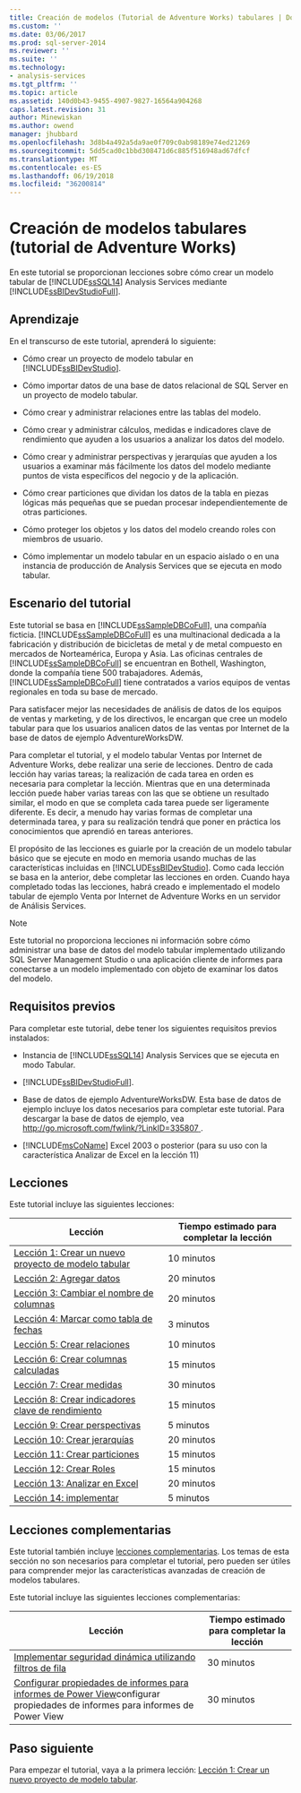 ```yaml
---
title: Creación de modelos (Tutorial de Adventure Works) tabulares | Documentos de Microsoft
ms.custom: ''
ms.date: 03/06/2017
ms.prod: sql-server-2014
ms.reviewer: ''
ms.suite: ''
ms.technology:
- analysis-services
ms.tgt_pltfrm: ''
ms.topic: article
ms.assetid: 140d0b43-9455-4907-9827-16564a904268
caps.latest.revision: 31
author: Minewiskan
ms.author: owend
manager: jhubbard
ms.openlocfilehash: 3d8b4a492a5da9ae0f709c0ab98189e74ed21269
ms.sourcegitcommit: 5dd5cad0c1bbd308471d6c885f516948ad67dfcf
ms.translationtype: MT
ms.contentlocale: es-ES
ms.lasthandoff: 06/19/2018
ms.locfileid: "36200814"
---
```

# <a name="tabular-modeling-adventure-works-tutorial"></a>Creación de modelos tabulares (tutorial de Adventure Works)
  En este tutorial se proporcionan lecciones sobre cómo crear un modelo tabular de [!INCLUDE[ssSQL14](../includes/sssql14-md.md)] Analysis Services mediante [!INCLUDE[ssBIDevStudioFull](../includes/ssbidevstudiofull-md.md)].  
  
## <a name="what-you-will-learn"></a>Aprendizaje  
 En el transcurso de este tutorial, aprenderá lo siguiente:  
  
-   Cómo crear un proyecto de modelo tabular en [!INCLUDE[ssBIDevStudio](../includes/ssbidevstudio-md.md)].  
  
-   Cómo importar datos de una base de datos relacional de SQL Server en un proyecto de modelo tabular.  
  
-   Cómo crear y administrar relaciones entre las tablas del modelo.  
  
-   Cómo crear y administrar cálculos, medidas e indicadores clave de rendimiento que ayuden a los usuarios a analizar los datos del modelo.  
  
-   Cómo crear y administrar perspectivas y jerarquías que ayuden a los usuarios a examinar más fácilmente los datos del modelo mediante puntos de vista específicos del negocio y de la aplicación.  
  
-   Cómo crear particiones que dividan los datos de la tabla en piezas lógicas más pequeñas que se puedan procesar independientemente de otras particiones.  
  
-   Cómo proteger los objetos y los datos del modelo creando roles con miembros de usuario.  
  
-   Cómo implementar un modelo tabular en un espacio aislado o en una instancia de producción de Analysis Services que se ejecuta en modo tabular.  
  
## <a name="tutorial-scenario"></a>Escenario del tutorial  
 Este tutorial se basa en [!INCLUDE[ssSampleDBCoFull](../includes/sssampledbcofull-md.md)], una compañía ficticia. [!INCLUDE[ssSampleDBCoFull](../includes/sssampledbcofull-md.md)] es una multinacional dedicada a la fabricación y distribución de bicicletas de metal y de metal compuesto en mercados de Norteamérica, Europa y Asia. Las oficinas centrales de [!INCLUDE[ssSampleDBCoFull](../includes/sssampledbcofull-md.md)] se encuentran en Bothell, Washington, donde la compañía tiene 500 trabajadores. Además, [!INCLUDE[ssSampleDBCoFull](../includes/sssampledbcofull-md.md)] tiene contratados a varios equipos de ventas regionales en toda su base de mercado.  
  
 Para satisfacer mejor las necesidades de análisis de datos de los equipos de ventas y marketing, y de los directivos, le encargan que cree un modelo tabular para que los usuarios analicen datos de las ventas por Internet de la base de datos de ejemplo AdventureWorksDW.  
  
 Para completar el tutorial, y el modelo tabular Ventas por Internet de Adventure Works, debe realizar una serie de lecciones. Dentro de cada lección hay varias tareas; la realización de cada tarea en orden es necesaria para completar la lección. Mientras que en una determinada lección puede haber varias tareas con las que se obtiene un resultado similar, el modo en que se completa cada tarea puede ser ligeramente diferente. Es decir, a menudo hay varias formas de completar una determinada tarea, y para su realización tendrá que poner en práctica los conocimientos que aprendió en tareas anteriores.  
  
 El propósito de las lecciones es guiarle por la creación de un modelo tabular básico que se ejecute en modo en memoria usando muchas de las características incluidas en [!INCLUDE[ssBIDevStudio](../includes/ssbidevstudio-md.md)]. Como cada lección se basa en la anterior, debe completar las lecciones en orden. Cuando haya completado todas las lecciones, habrá creado e implementado el modelo tabular de ejemplo Venta por Internet de Adventure Works en un servidor de Análisis Services.  
  
> [!NOTE]  
>  Este tutorial no proporciona lecciones ni información sobre cómo administrar una base de datos del modelo tabular implementado utilizando SQL Server Management Studio o una aplicación cliente de informes para conectarse a un modelo implementado con objeto de examinar los datos del modelo.  
  
## <a name="prerequisites"></a>Requisitos previos  
 Para completar este tutorial, debe tener los siguientes requisitos previos instalados:  
  
-   Instancia de [!INCLUDE[ssSQL14](../includes/sssql14-md.md)] Analysis Services que se ejecuta en modo Tabular.  
  
-   [!INCLUDE[ssBIDevStudioFull](../includes/ssbidevstudiofull-md.md)].  
  
-   Base de datos de ejemplo AdventureWorksDW. Esta base de datos de ejemplo incluye los datos necesarios para completar este tutorial. Para descargar la base de datos de ejemplo, vea [ http://go.microsoft.com/fwlink/?LinkID=335807 ](http://go.microsoft.com/fwlink/?LinkID=335807).  
  
-   [!INCLUDE[msCoName](../includes/msconame-md.md)] Excel 2003 o posterior (para su uso con la característica Analizar de Excel en la lección 11)  
  
## <a name="lessons"></a>Lecciones  
 Este tutorial incluye las siguientes lecciones:  
  
|Lección|Tiempo estimado para completar la lección|  
|------------|--------------------------------|  
|[Lección 1: Crear un nuevo proyecto de modelo tabular](lesson-1-create-a-new-tabular-model-project.md)|10 minutos|  
|[Lección 2: Agregar datos](lesson-2-add-data.md)|20 minutos|  
|[Lección 3: Cambiar el nombre de columnas](rename-columns.md)|20 minutos|  
|[Lección 4: Marcar como tabla de fechas](lesson-3-mark-as-date-table.md)|3 minutos|  
|[Lección 5: Crear relaciones](lesson-4-create-relationships.md)|10 minutos|  
|[Lección 6: Crear columnas calculadas](lesson-5-create-calculated-columns.md)|15 minutos|  
|[Lección 7: Crear medidas](lesson-6-create-measures.md)|30 minutos|  
|[Lección 8: Crear indicadores clave de rendimiento](lesson-7-create-key-performance-indicators.md)|15 minutos|  
|[Lección 9: Crear perspectivas](lesson-8-create-perspectives.md)|5 minutos|  
|[Lección 10: Crear jerarquías](lesson-9-create-hierarchies.md)|20 minutos|  
|[Lección 11: Crear particiones](lesson-10-create-partitions.md)|15 minutos|  
|[Lección 12: Crear Roles](lesson-11-create-roles.md)|15 minutos|  
|[Lección 13: Analizar en Excel](lesson-12-analyze-in-excel.md)|20 minutos|  
|[Lección 14: implementar](lesson-13-deploy.md)|5 minutos|  
  
## <a name="supplemental-lessons"></a>Lecciones complementarias  
 Este tutorial también incluye [lecciones complementarias](../tutorials/supplemental-lessons.md). Los temas de esta sección no son necesarios para completar el tutorial, pero pueden ser útiles para comprender mejor las características avanzadas de creación de modelos tabulares.  
  
 Este tutorial incluye las siguientes lecciones complementarias:  
  
|Lección|Tiempo estimado para completar la lección|  
|------------|--------------------------------|  
|[Implementar seguridad dinámica utilizando filtros de fila](../tutorials/implement-dynamic-security-by-using-row-filters.md)|30 minutos|  
|[Configurar propiedades de informes para informes de Power View](supplemental-lesson-configure-reporting-properties-for-power-view-reports.md)configurar propiedades de informes para informes de Power View|30 minutos|  
  
## <a name="next-step"></a>Paso siguiente  
 Para empezar el tutorial, vaya a la primera lección: [Lección 1: Crear un nuevo proyecto de modelo tabular](lesson-1-create-a-new-tabular-model-project.md).  
  
  